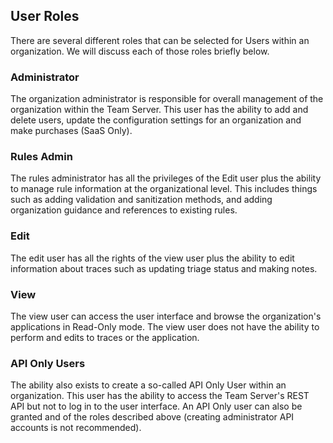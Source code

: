 <!--
title: "Managing Users in TeamServer"
description: "Managing Users in TeamServer"
tags: "Admin manage configuration TeamServer Users roles permissions API"
-->

## User Roles
There are several different roles that can be selected for Users within an organization. We will discuss each of those roles briefly below.

### Administrator
The organization administrator is responsible for overall management of the organization within the Team Server. This user has the ability to add and delete users, update the configuration settings for an organization and make purchases (SaaS Only).

### Rules Admin
The rules administrator has all the privileges of the Edit user plus the ability to manage rule information at the organizational level. This includes things such as adding validation and sanitization methods, and adding organization guidance and references to existing rules.

### Edit
The edit user has all the rights of the view user plus the ability to edit information about traces such as updating triage status and making notes.

### View
The view user can access the user interface and browse the organization's applications in Read-Only mode. The view user does not have the ability to perform and edits to traces or the application.

### API Only Users
The ability also exists to create a so-called API Only User within an organization. This user has the ability to access the Team Server's REST API but not to log in to the user interface. An API Only user can also be granted and of the roles described above (creating administrator API accounts is not recommended).

